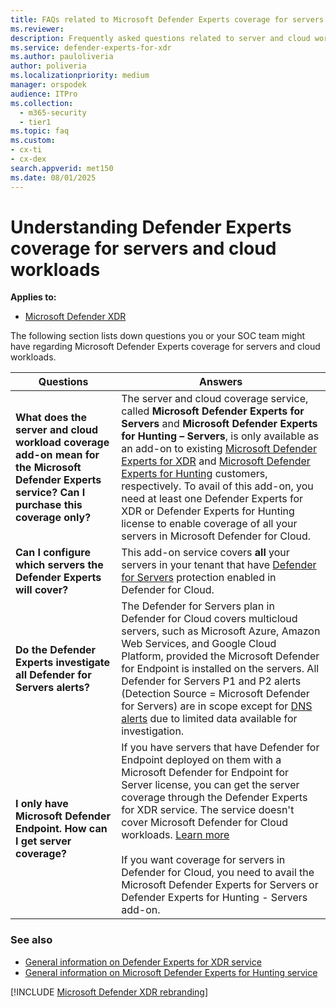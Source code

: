 ```yaml
---
title: FAQs related to Microsoft Defender Experts coverage for servers and cloud workloads
ms.reviewer:
description: Frequently asked questions related to server and cloud workload coverage in Microsoft Defender Experts
ms.service: defender-experts-for-xdr
ms.author: pauloliveria
author: poliveria
ms.localizationpriority: medium
manager: orspodek
audience: ITPro
ms.collection:
  - m365-security
  - tier1
ms.topic: faq
ms.custom: 
- cx-ti
- cx-dex
search.appverid: met150
ms.date: 08/01/2025
---
```


# Understanding Defender Experts coverage for servers and cloud workloads

**Applies to:**

- [Microsoft Defender XDR](microsoft-365-defender.md)

The following section lists down questions you or your SOC team might have regarding Microsoft Defender Experts coverage for servers and cloud workloads.

| Questions | Answers |
|---------|---------|
|**What does the server and cloud workload coverage add-on mean for the Microsoft Defender Experts service? Can I purchase this coverage only?** | The server and cloud coverage service, called **Microsoft Defender Experts for Servers** and **Microsoft Defender Experts for Hunting – Servers**, is only available as an add-on to existing [Microsoft Defender Experts for XDR](dex-xdr-overview.md) and [Microsoft Defender Experts for Hunting](defender-experts-for-hunting.md) customers, respectively. To avail of this add-on, you need at least one Defender Experts for XDR or Defender Experts for Hunting license to enable coverage of all your servers in Microsoft Defender for Cloud.|
|**Can I configure which servers the Defender Experts will cover?** | This add-on service covers **all** your servers in your tenant that have [Defender for Servers](/azure/defender-for-cloud/defender-for-servers-overview) protection enabled in Defender for Cloud. |
|**Do the Defender Experts investigate all Defender for Servers alerts?** | The Defender for Servers plan in Defender for Cloud covers multicloud servers, such as Microsoft Azure, Amazon Web Services, and Google Cloud Platform, provided the Microsoft Defender for Endpoint is installed on the servers. All Defender for Servers P1 and P2 alerts (Detection Source = Microsoft Defender for Servers) are in scope except for [DNS alerts](/azure/defender-for-cloud/alerts-dns) due to limited data available for investigation.  |
|**I only have Microsoft Defender Endpoint. How can I get server coverage?** | If you have servers that have Defender for Endpoint deployed on them with a Microsoft Defender for Endpoint for Server license, you can get the server coverage through the Defender Experts for XDR service. The service doesn't cover Microsoft Defender for Cloud workloads. [Learn more](before-you-begin-xdr.md#product-configuration-and-service-coverage)<br><br>If you want coverage for servers in Defender for Cloud, you need to avail the Microsoft Defender Experts for Servers or Defender Experts for Hunting - Servers add-on. |


### See also

- [General information on Defender Experts for XDR service](frequently-asked-questions.md)
- [General information on Microsoft Defender Experts for Hunting service](faq-defender-experts-hunting.md)

[!INCLUDE [Microsoft Defender XDR rebranding](../includes/defender-m3d-techcommunity.md)]
